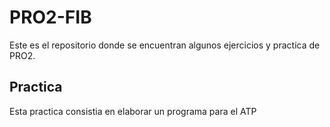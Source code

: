 # PRO2-FIB

Este es el repositorio donde se encuentran algunos ejercicios y practica de PRO2.

## Practica 
Esta practica consistia en elaborar un programa para el ATP
